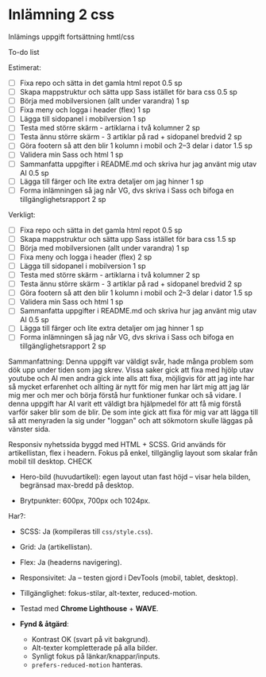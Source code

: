 # Inlämning 2 css

Inlämings uppgift fortsättning hmtl/css

To-do list

Estimerat:

- [ ] Fixa repo och sätta in det gamla html repot 0.5 sp
- [ ] Skapa mappstruktur och sätta upp Sass istället för bara css 0.5 sp
- [ ] Börja med mobilversionen (allt under varandra) 1 sp
- [ ] Fixa meny och logga i header (flex) 1 sp
- [ ] Lägga till sidopanel i mobilversion 1 sp
- [ ] Testa med större skärm - artiklarna i två kolumner 2 sp
- [ ] Testa ännu större skärm - 3 artiklar på rad + sidopanel bredvid 2 sp
- [ ] Göra footern så att den blir 1 kolumn i mobil och 2–3 delar i dator 1.5 sp
- [ ] Validera min Sass och html 1 sp
- [ ] Sammanfatta uppgifter i README.md och skriva hur jag använt mig utav AI 0.5 sp
- [ ] Lägga till färger och lite extra detaljer om jag hinner 1 sp
- [ ] Forma inlämningen så jag når VG, dvs skriva i Sass och bifoga en tillgänglighetsrapport 2 sp

Verkligt:

- [ ] Fixa repo och sätta in det gamla html repot 0.5 sp
- [ ] Skapa mappstruktur och sätta upp Sass istället för bara css 1.5 sp
- [ ] Börja med mobilversionen (allt under varandra) 1 sp
- [ ] Fixa meny och logga i header (flex) 2 sp
- [ ] Lägga till sidopanel i mobilversion 1 sp
- [ ] Testa med större skärm - artiklarna i två kolumner 2 sp
- [ ] Testa ännu större skärm - 3 artiklar på rad + sidopanel bredvid 2 sp
- [ ] Göra footern så att den blir 1 kolumn i mobil och 2–3 delar i dator 1.5 sp
- [ ] Validera min Sass och html 1 sp
- [ ] Sammanfatta uppgifter i README.md och skriva hur jag använt mig utav AI 0.5 sp
- [ ] Lägga till färger och lite extra detaljer om jag hinner 1 sp
- [ ] Forma inlämningen så jag når VG, dvs skriva i Sass och bifoga en tillgänglighetsrapport 2 sp

Sammanfattning:
Denna uppgift var väldigt svår, hade många problem som dök upp under tiden som jag skrev. Vissa saker gick att fixa med hjölp utav youtube och AI men andra gick inte alls att fixa, möjligvis för att jag inte har så mycket erfarenhet och allting är nytt för mig men har lärt mig att jag lär mig mer och mer och börja förstå hur funktioner funkar och så vidare. I denna uppgift har AI varit ett väldigt bra hjälpmedel för att få mig förstå varför saker blir som de blir. De som inte gick att fixa för mig var att lägga till så att menyraden la sig under "loggan" och att sökmotorn skulle läggas på vänster sida.

Responsiv nyhetssida byggd med HTML + SCSS. Grid används för artikellistan, flex i headern. Fokus på enkel, tillgänglig layout som skalar från mobil till desktop. CHECK

- Hero-bild (huvudartikel): egen layout utan fast höjd – visar hela bilden, begränsad max-bredd på desktop.

- Brytpunkter: 600px, 700px och 1024px.

Har?:

- SCSS: Ja (kompileras till `css/style.css`).
- Grid: Ja (artikellistan).
- Flex: Ja (headerns navigering).
- Responsivitet: Ja – testen gjord i DevTools (mobil, tablet, desktop).
- Tillgänglighet: fokus-stilar, alt-texter, reduced-motion.

- Testad med **Chrome Lighthouse** + **WAVE**.
- **Fynd & åtgärd**:
  - Kontrast OK (svart på vit bakgrund).
  - Alt-texter kompletterade på alla bilder.
  - Synligt fokus på länkar/knappar/inputs.
  - `prefers-reduced-motion` hanteras.
